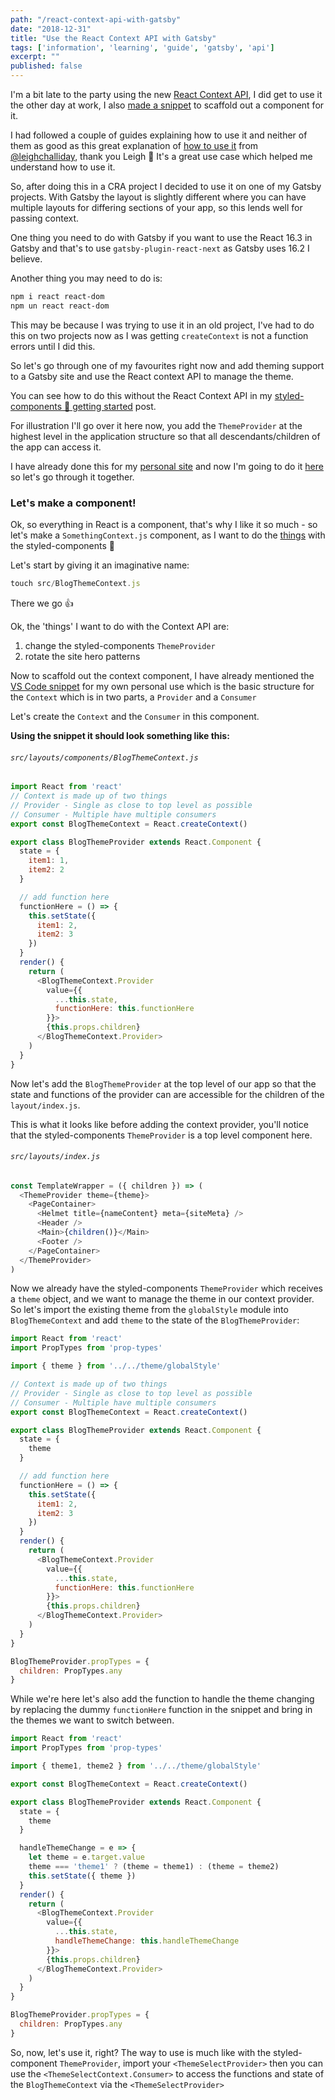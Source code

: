 ```yaml
---
path: "/react-context-api-with-gatsby"
date: "2018-12-31"
title: "Use the React Context API with Gatsby"
tags: ['information', 'learning', 'guide', 'gatsby', 'api']
excerpt: ""
published: false
---
```


I'm a bit late to the party using the new [React Context API], I did
get to use it the other day at work, I also [made a snippet] to
scaffold out a component for it.

I had followed a couple of guides explaining how to use it and neither
of them as good as this great explanation of [how to use it] from
[@leighchalliday], thank you Leigh 🙏 It's a great use case which
helped me understand how to use it.

So, after doing this in a CRA project I decided to use it on one of my
Gatsby projects. With Gatsby the layout is slightly different where
you can have multiple layouts for differing sections of your app, so
this lends well for passing context.

One thing you need to do with Gatsby if you want to use the React 16.3
in Gatsby and that's to use `gatsby-plugin-react-next` as Gatsby uses
16.2 I believe.

Another thing you may need to do is:

```sh
npm i react react-dom
npm un react react-dom
```

This may be because I was trying to use it in an old project, I've had
to do this on two projects now as I was getting `createContext` is not
a function errors until I did this.

So let's go through one of my favourites right now and add theming
support to a Gatsby site and use the React context API to manage the
theme.

You can see how to do this without the React Context API in my
[styled-components 💅 getting started] post.

For illustration I'll go over it here now, you add the `ThemeProvider`
at the highest level in the application structure so that all
descendants/children of the app can access it.

I have already done this for my [personal site] and now I'm going to
do it [here] so let's go through it together.

### Let's make a component!

Ok, so everything in React is a component, that's why I like it so
much - so let's make a `SomethingContext.js` component, as I want to
do the [things] with the styled-components 💅

Let's start by giving it an imaginative name:

```js
touch src/BlogThemeContext.js
```

There we go 👍

Ok, the 'things' I want to do with the Context API are:

1.  change the styled-components `ThemeProvider`
2.  rotate the site hero patterns

Now to scaffold out the context component, I have already mentioned
the [VS Code snippet] for my own personal use which is the basic
structure for the `Context` which is in two parts, a `Provider` and a
`Consumer`

Let's create the `Context` and the `Consumer` in this component.

**Using the snippet it should look something like this:**

###### `src/layouts/components/BlogThemeContext.js`

```js
import React from 'react'
// Context is made up of two things
// Provider - Single as close to top level as possible
// Consumer - Multiple have multiple consumers
export const BlogThemeContext = React.createContext()

export class BlogThemeProvider extends React.Component {
  state = {
    item1: 1,
    item2: 2
  }

  // add function here
  functionHere = () => {
    this.setState({
      item1: 2,
      item2: 3
    })
  }
  render() {
    return (
      <BlogThemeContext.Provider
        value={{
          ...this.state,
          functionHere: this.functionHere
        }}>
        {this.props.children}
      </BlogThemeContext.Provider>
    )
  }
}
```

Now let's add the `BlogThemeProvider` at the top level of our app so
that the state and functions of the provider can are accessible for
the children of the `layout/index.js`.

This is what it looks like before adding the context provider, you'll
notice that the styled-components `ThemeProvider` is a top level
component here.

###### `src/layouts/index.js`

```js
const TemplateWrapper = ({ children }) => (
  <ThemeProvider theme={theme}>
    <PageContainer>
      <Helmet title={nameContent} meta={siteMeta} />
      <Header />
      <Main>{children()}</Main>
      <Footer />
    </PageContainer>
  </ThemeProvider>
)
```

Now we already have the styled-components `ThemeProvider` which
receives a `theme` object, and we want to manage the theme in our
context provider. So let's import the existing theme from the
`globalStyle` module into `BlogThemeContext` and add `theme` to the
state of the `BlogThemeProvider`:

```js
import React from 'react'
import PropTypes from 'prop-types'

import { theme } from '../../theme/globalStyle'

// Context is made up of two things
// Provider - Single as close to top level as possible
// Consumer - Multiple have multiple consumers
export const BlogThemeContext = React.createContext()

export class BlogThemeProvider extends React.Component {
  state = {
    theme
  }

  // add function here
  functionHere = () => {
    this.setState({
      item1: 2,
      item2: 3
    })
  }
  render() {
    return (
      <BlogThemeContext.Provider
        value={{
          ...this.state,
          functionHere: this.functionHere
        }}>
        {this.props.children}
      </BlogThemeContext.Provider>
    )
  }
}

BlogThemeProvider.propTypes = {
  children: PropTypes.any
}
```

While we're here let's also add the function to handle the theme
changing by replacing the dummy `functionHere` function in the snippet
and bring in the themes we want to switch between.

```js
import React from 'react'
import PropTypes from 'prop-types'

import { theme1, theme2 } from '../../theme/globalStyle'

export const BlogThemeContext = React.createContext()

export class BlogThemeProvider extends React.Component {
  state = {
    theme
  }

  handleThemeChange = e => {
    let theme = e.target.value
    theme === 'theme1' ? (theme = theme1) : (theme = theme2)
    this.setState({ theme })
  }
  render() {
    return (
      <BlogThemeContext.Provider
        value={{
          ...this.state,
          handleThemeChange: this.handleThemeChange
        }}>
        {this.props.children}
      </BlogThemeContext.Provider>
    )
  }
}

BlogThemeProvider.propTypes = {
  children: PropTypes.any
}
```

So, now, let's use it, right? The way to use is much like with the
styled-component `ThemeProvider`, import your `<ThemeSelectProvider>`
then you can use the `<ThemeSelectContext.Consumer>` to access the
functions and state of the `BlogThemeContext` via the
`<ThemeSelectProvider>`

<!-- Links -->

[react context api]: https://reactjs.org/docs/context.html
[made a snippet]: https://github.com/spences10/settings/blob/35ba1ca3e9871c3ea6344ca2274ebbd327a18bed/globalVs.code-snippets#L74-L112
[how to use it]: https://www.youtube.com/watch?v=yzQ_XulhQFw
[@leighchalliday]: https://twitter.com/leighchalliday
[styled-components 💅 getting started]: https://scottspence.me/styled-components-getting-started
[personal site]: https://scottspence.me
[here]: # 'this site, 👀'
[things]: # 'things being using the styled components `ThemeProvider`'
[vs code snippet]: https://github.com/spences10/settings/blob/71dc76fb8e11c176f4517431be57c021fb72411a/globalVs.code-snippets#L74-L111

